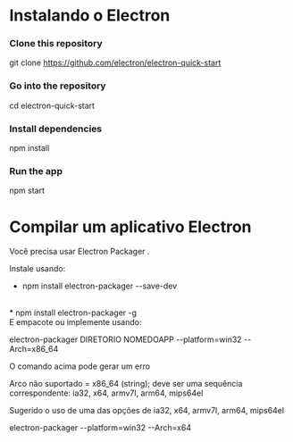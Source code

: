 # Instalando o Electron

### Clone this repository
git clone https://github.com/electron/electron-quick-start
### Go into the repository
cd electron-quick-start
### Install dependencies
npm install
### Run the app
npm start

# Compilar um aplicativo Electron 

Você precisa usar Electron Packager .

Instale usando:


* npm install electron-packager --save-dev
<br>
* npm install electron-packager -g
<br>
E empacote ou implemente usando:

electron-packager DIRETORIO NOMEDOAPP --platform=win32 --Arch=x86_64

O comando acima pode gerar um erro

Arco não suportado = x86_64 (string); deve ser uma sequência correspondente: ia32, x64, armv7l, arm64, mips64el

Sugerido o uso de uma das opções de ia32, x64, armv7l, arm64, mips64el

electron-packager <sourcedir> <appname> --platform=win32 --Arch=x64
